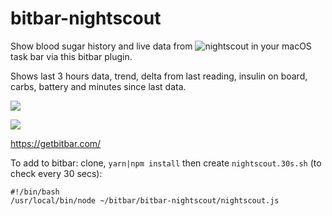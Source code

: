 # bitbar-nightscout
Show blood sugar history and live data from ![nightscout](http://www.nightscout.info) in your macOS task bar via this bitbar plugin.

Shows last 3 hours data, trend, delta from last reading, insulin on board, carbs, battery and minutes since last data.

![](https://dl.dropbox.com/s/lzvmbx5sbx7eivf/Screenshot%202018-07-05%2013.15.29.png)

![](https://dl.dropbox.com/s/tn0j16zpxprrttu/Screenshot%202018-07-05%2013.15.38.png)

https://getbitbar.com/



To add to bitbar:  clone, `yarn|npm install` then create `nightscout.30s.sh` (to check every 30 secs):

```
#!/bin/bash
/usr/local/bin/node ~/bitbar/bitbar-nightscout/nightscout.js
```

